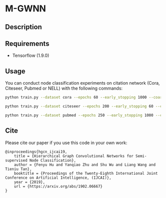 # M-GWNN
## Description


## Requirements

- Tensorflow (1.9.0)


## Usage

You can conduct node classification experiments on citation network (Cora, Citeseer, Pubmed or NELL) with the following commands:

```bash
python train.py --dataset cora --epochs 60 --early_stopping 1000 --coarsen_level 4 --dropout 0.85 --weight_decay 7e-4 --hidden 32 --node_wgt_embed_dim 8 --seed1 156 --seed2 136
```

```bash
python train.py --dataset citeseer --epochs 200 --early_stopping 60 --coarsen_level 4 --dropout 0.85 --weight_decay 7e-4 --hidden 30 --node_wgt_embed_dim 15 --seed1 156 --seed2 156
```

```bash
python train.py --dataset pubmed --epochs 250 --early_stopping 1000 --coarsen_level 4 --dropout 0.85 --weight_decay 7e-4 --hidden 30 --node_wgt_embed_dim 8 --seed1 156 --seed2 136
```

## Cite
Please cite our paper if you use this code in your own work:

```
@inproceedings{hgcn_ijcai19,
    title = {Hierarchical Graph Convolutional Networks for Semi-supervised Node Classification},
    author = {Fenyu Hu and Yanqiao Zhu and Shu Wu and Liang Wang and Tieniu Tan},
    booktitle = {Proceedings of the Twenty-Eighth International Joint Conference on Artificial Intelligence, (IJCAI)},
    year = {2019},
    url = {https://arxiv.org/abs/1902.06667}
}
```